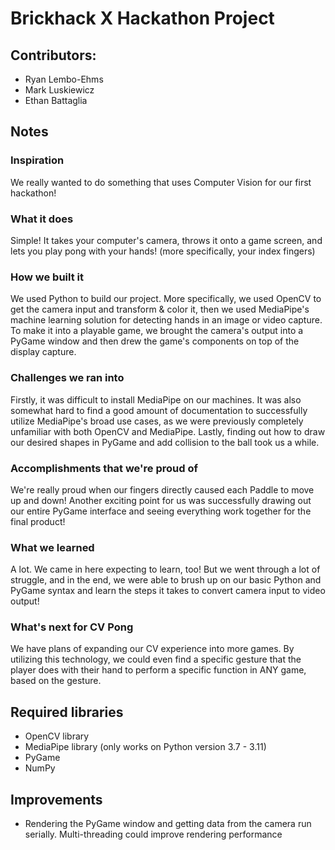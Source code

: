 # Brickhack X Hackathon Project

## Contributors:
- Ryan Lembo-Ehms
- Mark Luskiewicz
- Ethan Battaglia

## Notes
### Inspiration
We really wanted to do something that uses Computer Vision for our first hackathon!
### What it does
Simple! It takes your computer's camera, throws it onto a game screen, and lets you play pong with your hands! (more specifically, your index fingers)
### How we built it
We used Python to build our project. More specifically, we used OpenCV to get the camera input and transform & color it, then we used MediaPipe's machine learning solution for detecting hands in an image or video capture. To make it into a playable game, we brought the camera's output into a PyGame window and then drew the game's components on top of the display capture.
### Challenges we ran into
Firstly, it was difficult to install MediaPipe on our machines. It was also somewhat hard to find a good amount of documentation to successfully utilize MediaPipe's broad use cases, as we were previously completely unfamiliar with both OpenCV and MediaPipe. Lastly, finding out how to draw our desired shapes in PyGame and add collision to the ball took us a while.
### Accomplishments that we're proud of
We're really proud when our fingers directly caused each Paddle to move up and down! Another exciting point for us was successfully drawing out our entire PyGame interface and seeing everything work together for the final product!
### What we learned
A lot. We came in here expecting to learn, too! But we went through a lot of struggle, and in the end, we were able to brush up on our basic Python and PyGame syntax and learn the steps it takes to convert camera input to video output!
### What's next for CV Pong
We have plans of expanding our CV experience into more games. By utilizing this technology, we could even find a specific gesture that the player does with their hand to perform a specific function in ANY game, based on the gesture.

## Required libraries
 - OpenCV library
 - MediaPipe library (only works on Python version 3.7 - 3.11)
 - PyGame
 - NumPy

## Improvements
 - Rendering the PyGame window and getting data from the camera run serially. Multi-threading could improve rendering performance  

